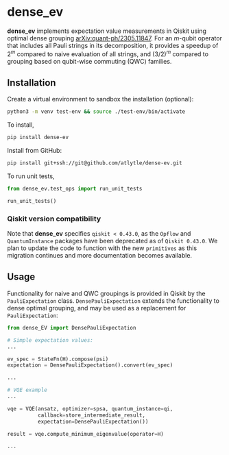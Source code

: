 # dense_ev
**dense_ev** implements expectation value measurements in Qiskit using optimal
dense grouping [arXiv:quant-ph/2305.11847](https://arxiv.org/abs/2305.11847). 
For an $m$-qubit operator
that includes all Pauli strings in its decomposition, 
it provides a speedup of $2^m$ compared to naive evaluation of all strings,
and $(3/2)^m$ compared to grouping based on qubit-wise commuting (QWC) families.

## Installation
Create a virtual environment to sandbox the installation (optional):
```bash
python3 -m venv test-env && source ./test-env/bin/activate
```
To install,
```bash
pip install dense-ev
```
Install from GitHub:
```bash
pip install git+ssh://git@github.com/atlytle/dense-ev.git
```
To run unit tests,
```python
from dense_ev.test_ops import run_unit_tests

run_unit_tests()
```

### Qiskit version compatibility
Note that **dense_ev** specifies `qiskit < 0.43.0`, as the `Opflow` and
`QuantumInstance` packages have been deprecated as of `Qiskit 0.43.0`.
We plan to update the code to function with the new `primitives` as this 
migration continues and more documentation becomes available.

## Usage
Functionality for naive and QWC groupings is provided in Qiskit
by the `PauliExpectation` class. `DensePauliExpectation` extends the functionality
to dense optimal grouping, and may be used as a replacement for
`PauliExpectation`:
```python
from dense_EV import DensePauliExpectation

# Simple expectation values:
...

ev_spec = StateFn(H).compose(psi)
expectation = DensePauliExpectation().convert(ev_spec)

...

# VQE example
...

vqe = VQE(ansatz, optimizer=spsa, quantum_instance=qi,
          callback=store_intermediate_result, 
          expectation=DensePauliExpectation())

result = vqe.compute_minimum_eigenvalue(operator=H)

...


```


